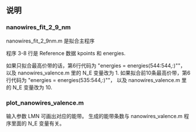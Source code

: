 ## 说明

### nanowires_fit_2_9_nm
nanowires_fit_2_9nm.m  是拟合主程序

程序 3-8 行是 Reference 数据 kpoints 和 energies.

如果只拟合最高价带的话，第6行代码为 "energies = energies(544:544,:)""， 以及 nanowires_valence.m 里的 N_E 变量改为 1.
如果拟合前10条最高价带，第6行代码为 "energies = energies(535:544,:)""， 以及 nanowires_valence.m 里的 N_E 变量改为 10.




### plot_nanowires_valence.m 
输入参数 LMN 可画出对应的能带。 生成的能带条数与 nanowires_valence.m 程序里面的 N_E 变量有关。